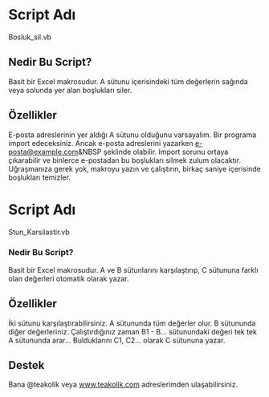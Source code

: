 # Script Adı
Bosluk_sil.vb

## Nedir Bu Script?

Basit bir Excel makrosudur. A sütunu içerisindeki tüm değerlerin sağında veya solunda yer alan boşlukları siler.

## Özellikler

E-posta adreslerinin yer aldığı A sütunu olduğunu varsayalım. Bir programa import edeceksiniz. Ancak e-posta adreslerini yazarken e-posta@example.com&NBSP şeklinde olabilir. Import sorunu ortaya çıkarabilir ve binlerce e-postadan bu boşlukları silmek zulum olacaktır. Uğraşmanıza gerek yok, makroyu yazın ve çalıştırın, birkaç saniye içerisinde boşlukları temizler. 

# Script Adı
Stun_Karsilastir.vb

### Nedir Bu Script?

Basit bir Excel makrosudur. A ve B sütunlarını karşılaştırıp, C sütununa farklı olan değerleri otomatik olarak yazar.

## Özellikler

İki sütunu karşılaştırabilirsiniz. A sütununda tüm değerler olur. B sütununda diğer değerleriniz. Çalıştırdığınız zaman B1 - B... sütunundaki değeri tek tek A sütununda arar... Bulduklarını C1, C2... olarak C sütununa yazar.

## Destek

Bana @teakolik veya www.teakolik.com adreslerimden ulaşabilirsiniz. 

